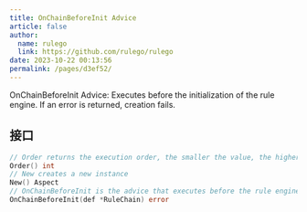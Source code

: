 ```yaml
---
title: OnChainBeforeInit Advice
article: false
author: 
  name: rulego
  link: https://github.com/rulego/rulego
date: 2023-10-22 00:13:56
permalink: /pages/d3ef52/
---
```


OnChainBeforeInit Advice: Executes before the initialization of the rule engine. If an error is returned, creation fails.

## 接口

```go
// Order returns the execution order, the smaller the value, the higher the priority
Order() int
// New creates a new instance
New() Aspect
// OnChainBeforeInit is the advice that executes before the rule engine initialization.
OnChainBeforeInit(def *RuleChain) error
```
